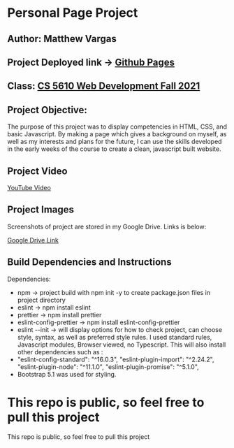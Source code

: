 # Personal Page Project

## Author: Matthew Vargas

## Project Deployed link -> [Github Pages](https://fautomaton.github.io/)

## Class: [CS 5610 Web Development Fall 2021](https://johnguerra.co/classes/webDevelopment_fall_2021/_)

## Project Objective:

The purpose of this project was to display competencies in HTML, CSS, and basic Javascript.  By making a page which gives a background on myself, as well as my interests and plans for the future, I can use the skills developed in the early weeks of the course to create a clean, javascript built website.

## Project Video

[YouTube Video](https://youtu.be/i6g00fIk_5s)

## Project Images

Screenshots of project are stored in my Google Drive.  Links is below:

[Google Drive Link](https://drive.google.com/drive/folders/1I9tSxnQfMDYJoKCJGOLLQZAk-p2e9ZCx?usp=sharing)

## Build Dependencies and Instructions

Dependencies:

* npm -> project build with npm init -y to create package.json files in project directory
* eslint -> npm install eslint
* prettier -> npm install prettier
* eslint-config-prettier -> npm install eslint-config-prettier
* eslint --init -> will display options for how to check project, can choose style, syntax, as well as preferred style rules.  I used standard rules, Javascript modules, Browser viewed, no Typescript.  This will also install other dependencies such as :
*   "eslint-config-standard": "^16.0.3",
    "eslint-plugin-import": "^2.24.2",
    "eslint-plugin-node": "^11.1.0",
    "eslint-plugin-promise": "^5.1.0",
* Bootstrap 5.1 was used for styling.


This repo is public, so feel free to pull this project
=======
This repo is public, so feel free to pull this project
